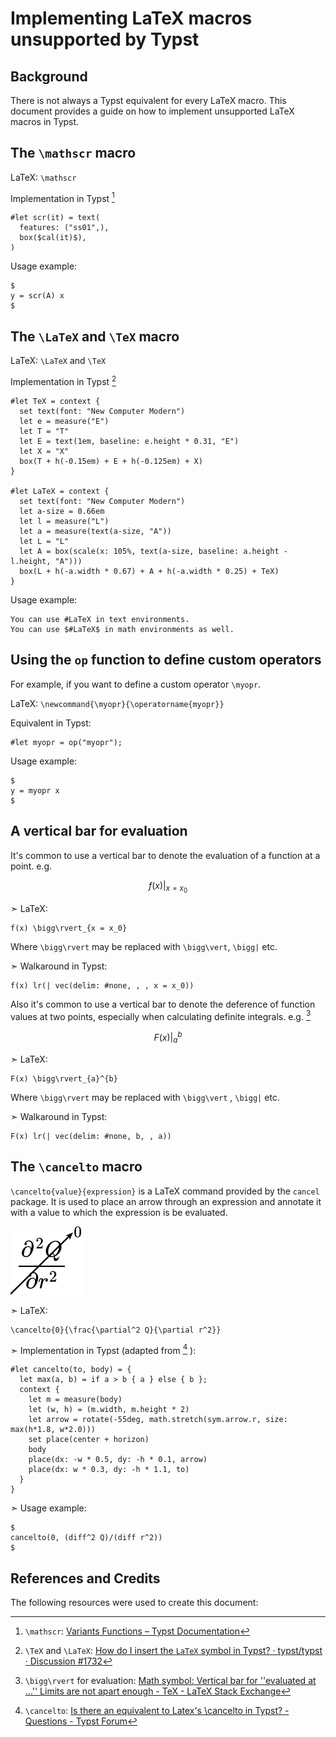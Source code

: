 # Implementing LaTeX macros unsupported by Typst

## Background

There is not always a Typst equivalent for every LaTeX macro. This document provides a guide on how to implement unsupported LaTeX macros in Typst.

## The `\mathscr` macro

LaTeX: `\mathscr`

Implementation in Typst [^1]

```
#let scr(it) = text(
  features: ("ss01",),
  box($cal(it)$),
)
```

Usage example:

```
$
y = scr(A) x
$
```

## The `\LaTeX` and `\TeX` macro

LaTeX: `\LaTeX` and `\TeX`

Implementation in Typst [^2]

```
#let TeX = context {
  set text(font: "New Computer Modern")
  let e = measure("E")
  let T = "T"
  let E = text(1em, baseline: e.height * 0.31, "E")
  let X = "X"
  box(T + h(-0.15em) + E + h(-0.125em) + X)
}

#let LaTeX = context {
  set text(font: "New Computer Modern")
  let a-size = 0.66em
  let l = measure("L")
  let a = measure(text(a-size, "A"))
  let L = "L"
  let A = box(scale(x: 105%, text(a-size, baseline: a.height - l.height, "A")))
  box(L + h(-a.width * 0.67) + A + h(-a.width * 0.25) + TeX)
}
```

Usage example:

```
You can use #LaTeX in text environments.
You can use $#LaTeX$ in math environments as well.
```

## Using the `op` function to define custom operators

For example, if you want to define a custom operator `\myopr`.

LaTeX: `\newcommand{\myopr}{\operatorname{myopr}}`

Equivalent in Typst:

```
#let myopr = op("myopr");
```

Usage example:

```
$
y = myopr x
$
```

## A vertical bar for evaluation

It's common to use a vertical bar to denote the evaluation of a function at a point. e.g.

$$
f(x) \bigg\rvert_{x = x_0}
$$

➣ LaTeX:

```
f(x) \bigg\rvert_{x = x_0}
```

Where `\bigg\rvert` may be replaced with `\bigg\vert`, `\bigg|` etc.

➣ Walkaround in Typst:

```
f(x) lr(| vec(delim: #none, , , x = x_0))
```

Also it's common to use a vertical bar to denote the deference of function values at two points, especially when calculating definite integrals. e.g. [^3]

$$
F(x) \bigg\rvert_{a}^{b}
$$

➣ LaTeX:

```
F(x) \bigg\rvert_{a}^{b}
```

Where `\bigg\rvert` may be replaced with `\bigg\vert` , `\bigg|` etc.


➣ Walkaround in Typst:

```
F(x) lr(| vec(delim: #none, b, , a))
```

## The `\cancelto` macro

`\cancelto{value}{expression}` is a LaTeX command provided by the `cancel` package. It is used to place an arrow through an expression and annotate it with a value to which the expression is be evaluated.

![img](cancelto-example.svg)

➣ LaTeX:

```
\cancelto{0}{\frac{\partial^2 Q}{\partial r^2}}
```

➣ Implementation in Typst (adapted from [^4] ):

```
#let cancelto(to, body) = {
  let max(a, b) = if a > b { a } else { b };
  context {
    let m = measure(body)
    let (w, h) = (m.width, m.height * 2)
    let arrow = rotate(-55deg, math.stretch(sym.arrow.r, size: max(h*1.8, w*2.0)))
    set place(center + horizon)
    body
    place(dx: -w * 0.5, dy: -h * 0.1, arrow)
    place(dx: w * 0.3, dy: -h * 1.1, to)
  }
}
```

➣ Usage example:

```
$
cancelto(0, (diff^2 Q)/(diff r^2))
$
```

## References and Credits

The following resources were used to create this document:

[^1]: `\mathscr`: [Variants Functions – Typst Documentation](https://typst.app/docs/reference/math/variants#functions-cal)

[^2]: `\TeX` and `\LaTeX`: [How do I insert the `LaTeX` symbol in Typst? · typst/typst · Discussion #1732](https://github.com/typst/typst/discussions/1732#discussioncomment-6566999)

[^3]: `\bigg\rvert` for evaluation: [Math symbol: Vertical bar for ''evaluated at …'' Limits are not apart enough - TeX - LaTeX Stack Exchange](https://tex.stackexchange.com/questions/552807/math-symbol-vertical-bar-for-evaluated-at-limits-are-not-apart-enough)

[^4]: `\cancelto`: [Is there an equivalent to Latex's \cancelto in Typst? - Questions - Typst Forum](https://forum.typst.app/t/is-there-an-equivalent-to-latexs-cancelto-in-typst/536)